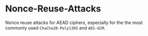 # Nonce-Reuse-Attacks
Nonce reuse attacks for AEAD ciphers, especially for the the most commonly used `ChaCha20-Poly1305` and `AES-GCM`. 
